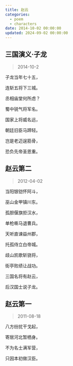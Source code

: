 ```yaml
---
title: 赵云
categories:
  - poem
  - characters
date: 2014-10-02 00:00:00
updated: 2024-09-02 00:00:00
---
```


## 三国演义·子龙 ##

> 2014-10-2

子龙当年七十五，

连斩五将下三城。

丞相庙堂何所虑？ 

蜀中锐气将军名。

国家上将威名远，

朝廷旧臣马蹄轻。

岂是老迈逞筋骨，

恐负先帝圣恩重。

## 赵云第二 ##

> 2012-04-02

当阳银铠怀阿斗，

巫山金甲镇川东。

孤胆偃旗拒汉水，

单枪嘶马退曹兵。

天听直谏益州郡，

托孤侍立白帝城。

歧山凯歌斩骁将，

街亭败绩让战功。

三国名将有赵云，

后汉国士说子龙。

## 赵云第一 ##

> 2011-08-18

八方纷扰干戈起，

寄居河北暂栖身。

不为名士满军营，

只因本初做汉臣。
